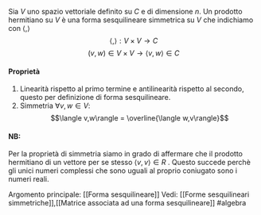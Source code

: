 Sia $V$ uno spazio vettoriale definito su $C$ e di dimensione $n$. 
Un prodotto hermitiano su $V$ è una forma sesquilineare simmetrica su $V$  che indichiamo con $\langle , \rangle$
$$\langle,\rangle : V\times  V \to C$$
$$(v,w)\in V\times V \to \langle v,w\rangle \in C$$
#### Proprietà
1) Linearità rispetto al primo termine e antilinearità rispetto  al secondo, questo per  definizione di forma sesquilineare.
2) Simmetria $\forall v,w \in V$:$$\langle v,w\rangle = \overline{\langle w,v\rangle}$$
#### NB:
Per la proprietà di simmetria siamo in grado di affermare che il prodotto hermitiano di un vettore per se stesso $\langle v,v \rangle\in R$ .
Questo succede perchè gli unici numeri complessi che sono uguali al proprio coniugato sono i numeri reali.

Argomento principale: [[Forma sesquilineare]]
Vedi: [[Forme sesquilineari simmetriche]],[[Matrice associata ad una forma sesquilineare]]
#algebra 